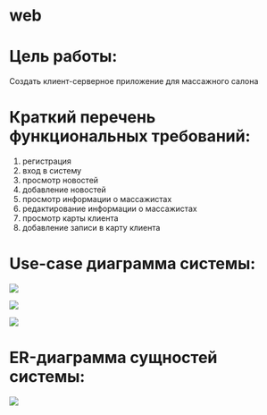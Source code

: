 # web
# Цель работы:

Создать клиент-серверное приложение для массажного салона

# Краткий перечень функциональных требований:

1. регистрация
2. вход в систему
3. просмотр новостей
4. добавление новостей
5. просмотр информации о массажистах
6. редактирование информации о массажистах
7. просмотр карты клиента
8. добавление записи в карту клиента


# Use-case диаграмма системы:

![](web/doc/user_case1.png)

![](web/doc/user_case2.png)

![](web/doc/user_case3.png)

# ER-диаграмма сущностей системы:

![](web/doc/er.png)
























